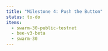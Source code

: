 ```yaml
---
title: "Milestone 4: Push the Button"
status: to-do
items:
  - swarm-30-public-testnet
  - bee-v3-beta
  - swarm-30
---
```

